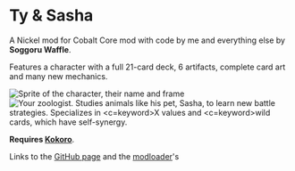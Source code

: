 # Ty & Sasha
A Nickel mod for Cobalt Core mod with code by me and everything else by **Soggoru Waffle**. 

Features a character with a full 21-card deck, 6 artifacts, complete card art and many new mechanics.

![Sprite of the character, their name and frame](https://github.com/TheJazMaster/TyAndSasha/assets/47794482/e3aee180-d91b-42cf-862f-e4e8b119fcf5)
![Your zoologist. Studies animals like his pet, Sasha, to learn new battle strategies. Specializes in <c=keyword>X values</c> and <c=keyword>wild cards</c>, which have self-synergy.](https://github.com/TheJazMaster/TyAndSasha/assets/47794482/9638380a-55be-4ade-b79f-cfa3fc708d0c)

**Requires [Kokoro](https://github.com/Shockah/Cobalt-Core-Mods/tree/master/Kokoro)**.

Links to the [GitHub page](https://github.com/TheJazMaster/TyAndSasha/) and the [modloader](https://github.com/Shockah/Nickel/releases/latest)'s
